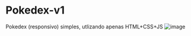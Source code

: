 # Pokedex-v1
Pokedex (responsivo) simples, utlizando apenas HTML+CSS+JS
![image](https://user-images.githubusercontent.com/31968475/158081567-b860d6b4-857c-429a-9afb-2b94ab9f6c35.png)
